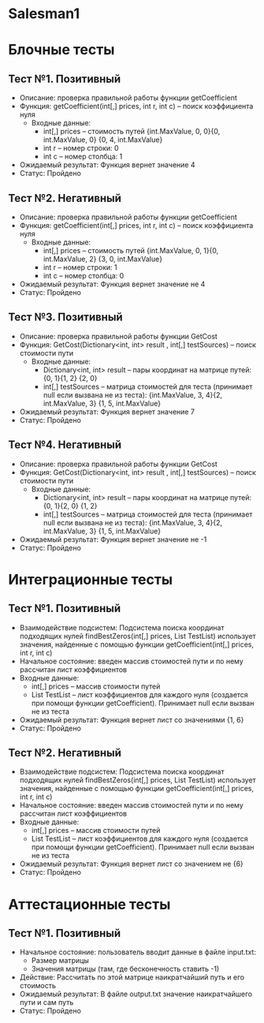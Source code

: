 # Salesman1
# Блочные тесты
## 
## Тест №1. Позитивный
- Описание: проверка правильной работы функции getCoefficient
- Функция: getCoefficient(int[,] prices, int r, int c) – поиск коэффициента нуля
  - Входные данные:
    - int[,] prices – стоимость путей {int.MaxValue, 0, 0}{0, int.MaxValue, 0} {0, 4, int.MaxValue}
    - int r – номер строки: 0
    - int c – номер столбца: 1
- Ожидаемый результат: Функция вернет значение 4
- Статус: Пройдено

## Тест №2. Негативный
- Описание: проверка правильной работы функции getCoefficient
- Функция: getCoefficient(int[,] prices, int r, int c) – поиск коэффициента нуля
  - Входные данные:
    - int[,] prices – стоимость путей {int.MaxValue, 0, 1}{0, int.MaxValue, 2} {3, 0, int.MaxValue}
    - int r – номер строки: 1
    - int c – номер столбца: 0
- Ожидаемый результат: Функция вернет значение не 4
- Статус: Пройдено

## Тест №3. Позитивный
- Описание: проверка правильной работы функции GetCost
- Функция: GetCost(Dictionary<int, int> result , int[,] testSources) – поиск стоимости пути
  - Входные данные:
    - Dictionary<int, int> result – пары координат на матрице путей: 
      {0, 1}{1, 2} {2, 0}
    - int[,] testSources – матрица стоимостей для теста (принимает null если вызвана не из теста): {int.MaxValue, 3, 4}{2, int.MaxValue, 3} 
      {1, 5, int.MaxValue}
- Ожидаемый результат: Функция вернет значение 7
- Статус: Пройдено
##
## Тест №4. Негативный
- Описание: проверка правильной работы функции GetCost
- Функция: GetCost(Dictionary<int, int> result , int[,] testSources) – поиск стоимости пути
  - Входные данные:
    - Dictionary<int, int> result – пары координат на матрице путей: 
      {0, 1}{2, 0} {1, 2}
    - int[,] testSources – матрица стоимостей для теста (принимает null если вызвана не из теста): {int.MaxValue, 3, 4}{2, int.MaxValue, 3} 
      {1, 5, int.MaxValue}
- Ожидаемый результат: Функция вернет значение не -1
- Статус: Пройдено

# Интеграционные тесты

## Тест №1. Позитивный
- Взаимодействие подсистем: Подсистема поиска координат подходящих нулей findBestZeros(int[,] prices, List<int> TestList) использует значения, найденные с помощью функции getCoefficient(int[,] prices, int r, int c)
- Начальное состояние: введен массив стоимостей пути и по нему рассчитан лист коэффициентов
- Входные данные: 
  - int[,] prices – массив стоимости путей
  - List<int> TestList – лист коэффициентов для каждого нуля (создается при помощи функции getCoefficient). Принимает null если вызван не из теста
- Ожидаемый результат: Функция вернет лист со значениями {1, 6}
- Статус: Пройдено

## Тест №2. Негативный
- Взаимодействие подсистем: Подсистема поиска координат подходящих нулей findBestZeros(int[,] prices, List<int> TestList) использует значения, найденные с помощью функции getCoefficient(int[,] prices, int r, int c)
- Начальное состояние: введен массив стоимостей пути и по нему рассчитан лист коэффициентов
- Входные данные: 
  - int[,] prices – массив стоимости путей
  - List<int> TestList – лист коэффициентов для каждого нуля (создается при помощи функции getCoefficient). Принимает null если вызван не из теста
- Ожидаемый результат: Функция вернет лист со значением не {6}
- Статус: Пройдено

# Аттестационные тесты

## Тест №1. Позитивный
- Начальное состояние: пользователь вводит данные в файле input.txt: 
  - Размер матрицы 
  - Значения матрицы (там, где бесконечность ставить -1)
- Действие: Рассчитать по этой матрице наикратчайший путь и его стоимость
- Ожидаемый результат: В файле output.txt значение наикратчайшего пути и сам путь
- Статус: Пройдено

